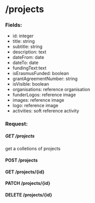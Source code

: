 # /projects

### Fields:   
- id: integer
- title: string 
- subtitle: string  
- description: text  
- dateFrom: date  
- dateTo: date  
- fundingText:text  
- isErasmusFunded: boolean  
- grantAgreementNumber: string  
- isVisible: boolean
- organisations: reference organisation
- funderLogos: reference image
- images:   reference image
- logo: reference image
- activities: soft reference activity


### Request: 
##### GET /projects  

get a colletions of projects

#### POST /projects

#### GET /projects/{id}

#### PATCH /projects/{id}

#### DELETE /projects/{id}